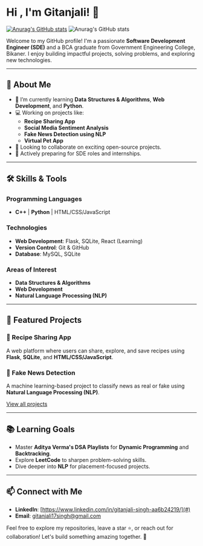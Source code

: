 # Hi , I'm Gitanjali! 👋
[![Anurag's GitHub stats](https://github-readme-stats.vercel.app/api?username=Gitanjali2809)](https://github.com/Gitanjali2809/github-readme-stats)
![Anurag's GitHub stats](https://github-readme-stats.vercel.app/api?username=Gitanjali2809_icons=true&theme=holi)

Welcome to my GitHub profile! I'm a passionate **Software Development Engineer (SDE)** and a BCA graduate from Government Engineering College, Bikaner. I enjoy building impactful projects, solving problems, and exploring new technologies.

---

## 🚀 About Me
- 🌱 I’m currently learning **Data Structures & Algorithms**, **Web Development**, and **Python**.
- 💻 Working on projects like:
  - **Recipe Sharing App**
  - **Social Media Sentiment Analysis**
  - **Fake News Detection using NLP**
  - **Virtual Pet App**
- 🤝 Looking to collaborate on exciting open-source projects.
- 📝 Actively preparing for SDE roles and internships.

---

## 🛠️ Skills & Tools

### Programming Languages
- **C++** | **Python** | HTML/CSS/JavaScript

### Technologies
- **Web Development**: Flask, SQLite, React (Learning)
- **Version Control**: Git & GitHub
- **Database**: MySQL, SQLite

### Areas of Interest
- **Data Structures & Algorithms**
- **Web Development**
- **Natural Language Processing (NLP)**

---

## 🌟 Featured Projects

### 🍴 Recipe Sharing App
A web platform where users can share, explore, and save recipes using **Flask**, **SQLite**, and **HTML/CSS/JavaScript**.

### 📰 Fake News Detection
A machine learning-based project to classify news as real or fake using **Natural Language Processing (NLP)**.

[View all projects](#)

---

## 📚 Learning Goals
- Master **Aditya Verma's DSA Playlists** for **Dynamic Programming** and **Backtracking**.
- Explore **LeetCode** to sharpen problem-solving skills.
- Dive deeper into **NLP** for placement-focused projects.

---

## 📫 Connect with Me
- **LinkedIn**: [https://www.linkedin.com/in/gitanjali-singh-aa6b24219/](#)
- **Email**: gitanjali17singh@gmail.com

Feel free to explore my repositories, leave a star ⭐, or reach out for collaboration! Let's build something amazing together. 🚀
